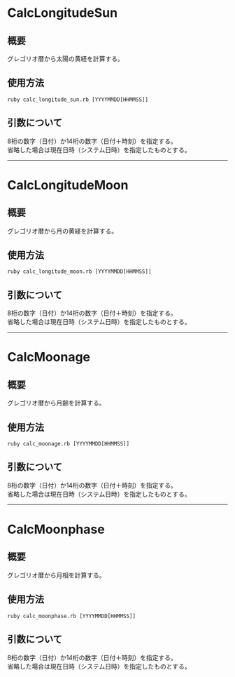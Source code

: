 CalcLongitudeSun
================

## 概要
グレゴリオ暦から太陽の黄経を計算する。

## 使用方法
`ruby calc_longitude_sun.rb [YYYYMMDD[HHMMSS]]`

## 引数について
8桁の数字（日付）か14桁の数字（日付＋時刻）を指定する。  
省略した場合は現在日時（システム日時）を指定したものとする。

---

CalcLongitudeMoon
=================

## 概要
グレゴリオ暦から月の黄経を計算する。

## 使用方法
`ruby calc_longitude_moon.rb [YYYYMMDD[HHMMSS]]`

## 引数について
8桁の数字（日付）か14桁の数字（日付＋時刻）を指定する。  
省略した場合は現在日時（システム日時）を指定したものとする。

---

CalcMoonage
=================

## 概要
グレゴリオ暦から月齢を計算する。

## 使用方法
`ruby calc_moonage.rb [YYYYMMDD[HHMMSS]]`

## 引数について
8桁の数字（日付）か14桁の数字（日付＋時刻）を指定する。  
省略した場合は現在日時（システム日時）を指定したものとする。

---

CalcMoonphase
=================

## 概要
グレゴリオ暦から月相を計算する。

## 使用方法
`ruby calc_moonphase.rb [YYYYMMDD[HHMMSS]]`

## 引数について
8桁の数字（日付）か14桁の数字（日付＋時刻）を指定する。  
省略した場合は現在日時（システム日時）を指定したものとする。

